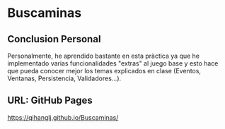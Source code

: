 # Buscaminas

## Conclusion Personal
Personalmente, he aprendido bastante en esta pràctica ya que he implementado varias funcionalidades "extras" al juego base y esto hace que pueda conocer mejor los temas explicados en clase (Eventos, Ventanas, Persistencia, Validadores...).

## URL: GitHub Pages
https://qihanglj.github.io/Buscaminas/
